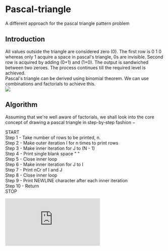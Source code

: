 # Pascal-triangle
A different approach for the pascal triangle pattern problem
## Introduction
All values outside the triangle are considered zero (0). The first row is 0 1 0 whereas only 1 acquire a space in pascal's triangle, 0s are invisible. Second row is acquired by adding (0+1) and (1+0). The output is sandwiched between two zeroes. The process continues till the required level is achieved. <br/>
Pascal's triangle can be derived using binomial theorem. We can use combinations and factorials to achieve this. <br/>
![](https://www.tutorialspoint.com/learn_c_by_examples/images/pascals_triangle.jpg)
## Algorithm 
Assuming that we're well aware of factorials, we shall look into the core concept of drawing a pascal triangle in step-by-step fashion − <br/>

START <br/>
  Step  1 - Take number of rows to be printed, n. <br/>
  Step  2 - Make outer iteration I for n times to print rows <br/>
  Step  3 - Make inner iteration for J to (N - 1) <br/>
  Step  4 - Print single blank space " " <br/>
  Step  5 - Close inner loop <br/>
  Step  6 - Make inner iteration for J to I <br/>
  Step  7 - Print nCr of I and J <br/>
  Step  8 - Close inner loop <br/>
  Step  9 - Print NEWLINE character after each inner iteration  <br/>
  Step 10 - Return <br/>
STOP <br/>

![link to the solution](https://github.com/ASTHA193/Pascal-triangle/blob/master/solution.c)
